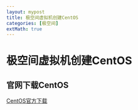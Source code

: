 ```yaml
---
layout: mypost
title: 极空间虚拟机创建CentOS
categories: [极空间]
extMath: true
---
```


# 极空间虚拟机创建CentOS

## 官网下载CentOS

[CentOS官方下载](https://www.centos.org/download/)

